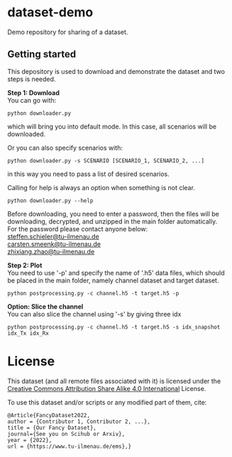 # dataset-demo

Demo repository for sharing of a dataset.

## Getting started

This depository is used to download and demonstrate the dataset and two steps is needed.

**Step 1: Download**  
You can go with:
```
python downloader.py
```
which will bring you into default mode. In this case, all scenarios will be downloaded.  

Or you can also specify scenarios with:  
```
python downloader.py -s SCENARIO [SCENARIO_1, SCENARIO_2, ...]
```
in this way you need to pass a list of desired scenarios.  

Calling for help is always an option when something is not clear.   
```
python downloader.py --help
```

Before downloading, you need to enter a password, then the files will be downloading, decrypted, and unzipped in the main folder automatically.  
For the password please contact anyone below:  
steffen.schieler@tu-ilmenau.de  
carsten.smeenk@tu-ilmenau.de  
zhixiang.zhao@tu-ilmenau.de  

**Step 2: Plot**  
You need to use '-p' and specify the name of '.h5' data files, which should be placed in the main folder, namely channel dataset and target dataset.  
```
python postprocessing.py -c channel.h5 -t target.h5 -p
```

**Option: Slice the channel**  
You can also slice the channel using '-s' by giving three idx  
```
python postprocessing.py -c channel.h5 -t target.h5 -s idx_snapshot idx_Tx idx_Rx

```
# License
This dataset (and all remote files associated with it) is licensed under the [Creative Commons Attribution Share Alike 4.0 International](https://creativecommons.org/licenses/by-nc-nd/4.0/) License.

To use this dataset and/or scripts or any modified part of them, cite:
```
@Article{FancyDataset2022,
author = {Contributor 1, Contributor 2, ...},
title = {Our Fancy Dataset},
journal={See you on Scihub or Arxiv},
year = {2022},
url = {https://www.tu-ilmenau.de/ems},}
```
